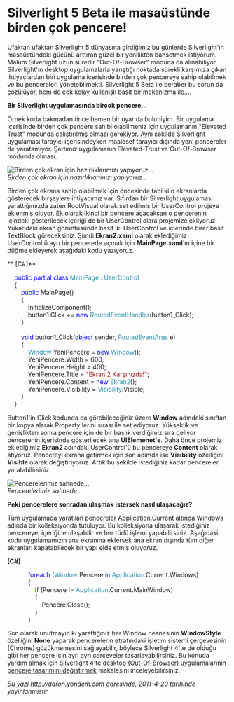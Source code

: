 # Silverlight 5 Beta ile masaüstünde birden çok pencere! 

Ufaktan ufaktan Silverlight 5 dünyasına girdiğimiz bu günlerde
Silverlight'ın masaüstündeki gücünü arttıran güzel bir yenilikten
bahsetmek istiyorum. Malum Silverlight uzun süredir "Out-Of-Browser"
moduna da alınabiliyor. Silverlight'ın desktop uygulamalarla yarıştığı
noktada sürekli karşımıza çıkan ihtiyaçlardan biri uygulama içerisinde
birden çok pencereye sahip olabilmek ve bu pencereleri yönetebilmekti.
Silverlight 5 Beta ile beraber bu sorun da çözülüyor, hem de çok kolay
kullanışlı basit bir mekanizma ile....

**Bir Silverlight uygulamasında birçok pencere...**

Örnek koda bakmadan önce hemen bir uyarıda buluniyim. Bir uygulama
içerisinde birden çok pencere sahibi olabilmeniz için uygulamanın
"Elevated Trust" modunda çalıştırılmış olması gerekiyor. Aynı şekilde
Silverlight uygulaması tarayıcı içerisindeyken maalesef tarayıcı dışında
yeni pencereler de yaratamıyor. Şartımız uygulamanın Elevated-Trust ve
Out-Of-Browser modunda olması.

![Birden çok ekran için hazırlıklarımızı
yapıyoruz...](media/Silverlight_5_Beta_ile_masaustunde_birden_cok_pencere/19042011_1.png)\
*Birden çok ekran için hazırlıklarımızı yapıyoruz...*

Birden çok ekrana sahip olabilmek için öncesinde tabi ki o ekranlarda
gösterecek birşeylere ihtiyacımız var. Sıfırdan bir Silverlight
uygulaması yarattığımızda zaten RootVisual olarak set edilmiş bir
UserControl projeye eklenmiş oluyor. Ek olarak ikinci bir pencere
açacaksan o pencerenin içindeki gösterilecek içeriği de bir UserControl
olara projemize ekliyoruz. Yukarıdaki ekran görüntüsünde basit iki
UserControl ve içlerinde birer basit TextBlock göreceksiniz. Şimdi
**Ekran2.xaml** olarak eklediğimiz UserControl'ü ayrı bir pencerede
açmak için **MainPage.xaml**'ın içine bir düğme ekleyerek aşağıdaki kodu
yazıyoruz.

** [C\#]**

    <span style="color:blue;">public</span> <span
style="color:blue;">partial</span> <span
style="color:blue;">class</span> <span
style="color:#2b91af;">MainPage</span> : <span
style="color:#2b91af;">UserControl</span>\
     {\
        <span style="color:blue;">public</span> MainPage()\
        {\
             InitializeComponent();\
            button1.Click += <span style="color:blue;">new</span> <span
style="color:#2b91af;">RoutedEventHandler</span>(button1\_Click);\
         }\
\
        <span style="color:blue;">void</span> button1\_Click(<span
style="color:blue;">object</span> sender, <span
style="color:#2b91af;">RoutedEventArgs</span> e)\
         {\
            <span
style="color:#2b91af;">Window</span> YeniPencere = <span
style="color:blue;">new</span> <span
style="color:#2b91af;">Window</span>();\
             YeniPencere.Width = 600;\
            YeniPencere.Height = 400;\
             YeniPencere.Title = <span
style="color:#a31515;">"Ekran 2 Karşınızda!"</span>;\
             YeniPencere.Content = <span
style="color:blue;">new</span> <span
style="color:#2b91af;">Ekran2</span>();\
             YeniPencere.Visibility = <span
style="color:#2b91af;">Visibility</span>.Visible;\
         }\
    }

Button1'in Click kodunda da görebileceğiniz üzere **Window** adındaki
sınıftan bir kopya alarak Property'lerini sırası ile set ediyoruz.
Yükseklik ve genişlikten sonra pencere için de bir başlık verdiğimiz
sıra geliyor pencerenin içerisinde gösterilecek ana **UIElemenet'e**.
Daha önce projemiz eklediğimiz **Ekran2** adındaki UserControl'ü bu
pencereye **Content** olarak atıyoruz. Pencereyi ekrana getirmek için
son adımda ise **Visibility** özelliğini **Visible** olarak
değiştiriyoruz. Artık bu şekilde istediğiniz kadar pencereler
yaratabilirsiniz.

![Pencerelerimiz
sahnede...](media/Silverlight_5_Beta_ile_masaustunde_birden_cok_pencere/19042011_2.png)\
*Pencerelerimiz sahnede...*

**Peki pencerelere sonradan ulaşmak istersek nasıl ulaşacağız?**

Tüm uygulamada yaratılan pencereler Application.Current altında Windows
adında bir kolleksiyonda tutuluyor. Bu kolleksiyona ulaşarak istediğiniz
pencereye, içeriğine ulaşabilir ve her türlü işlemi yapabilirsiniz.
Aşağıdaki kodu uygulamamızın ana ekranına eklersek ana ekran dışında tüm
diğer ekranları kapatabilecek bir yapı elde etmiş oluyoruz.

**[C\#]**

            <span style="color:blue;">foreach</span> (<span
style="color:#2b91af;">Window</span> Pencere <span
style="color:blue;">in</span> <span
style="color:#2b91af;">Application</span>.Current.Windows)\
             {\
                <span style="color:blue;">if</span> (Pencere != <span
style="color:#2b91af;">Application</span>.Current.MainWindow)\
                 {\
                    Pencere.Close();\
                }\
             }

Son olarak unutmayın ki yarattığınız her Window nesnesinin
**WindowStyle** özelliğini **None** yaparak pencerelerin etrafındaki
işletim sistemi çerçevesinin (Chrome) gözükmemesini sağlayabilir,
böylece Silverlight 4'te de olduğu gibi her pencere için ayrı ayrı
çerçeveler tasarlayabilirsiniz. Bu konuda yardım almak için [Silverlight
4'te desktop (Out-Of-Browser) uygulamalarının pencere tasarımını
değiştirmek](http://daron.yondem.com/tr/post/4d585208-997a-463e-beee-1aed4b2b4077)
makalesini inceleyebilirsiniz.


*Bu yazi http://daron.yondem.com adresinde, 2011-4-20 tarihinde yayinlanmistir.*